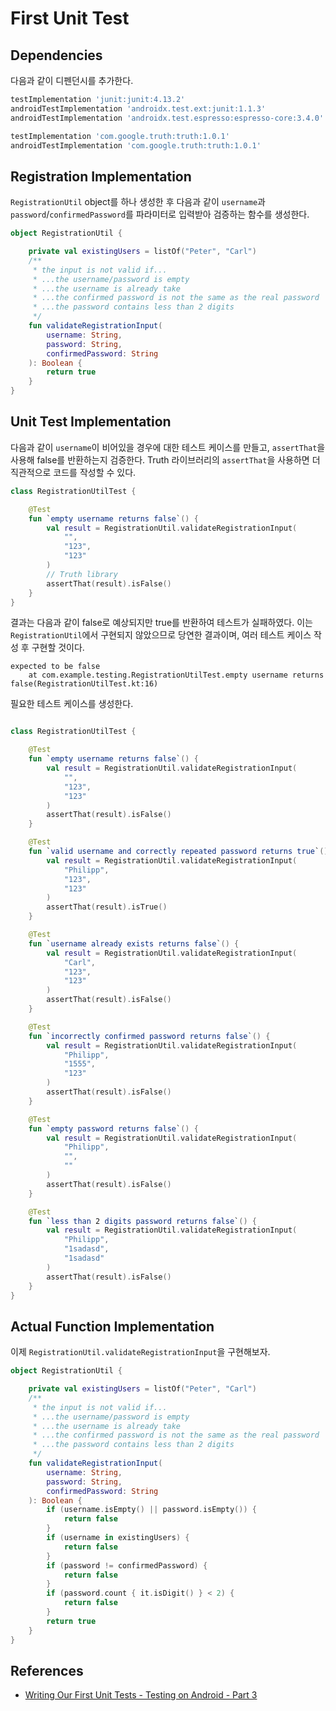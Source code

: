 # First Unit Test

## Dependencies

다음과 같이 디펜던시를 추가한다.

```groovy
testImplementation 'junit:junit:4.13.2'  
androidTestImplementation 'androidx.test.ext:junit:1.1.3'
androidTestImplementation 'androidx.test.espresso:espresso-core:3.4.0'

testImplementation 'com.google.truth:truth:1.0.1'
androidTestImplementation 'com.google.truth:truth:1.0.1'
```

## Registration Implementation

`RegistrationUtil` object를 하나 생성한 후 다음과 같이 `username`과 `password`/`confirmedPassword`를 파라미터로 입력받아 검증하는 함수를 생성한다.

```kotlin
object RegistrationUtil {

    private val existingUsers = listOf("Peter", "Carl")
    /**
     * the input is not valid if...
     * ...the username/password is empty
     * ...the username is already take
     * ...the confirmed password is not the same as the real password
     * ...the password contains less than 2 digits
     */
    fun validateRegistrationInput(
        username: String,
        password: String,
        confirmedPassword: String
    ): Boolean {
        return true
    }
}
```

## Unit Test Implementation

다음과 같이 `username`이 비어있을 경우에 대한 테스트 케이스를 만들고, `assertThat`을 사용해 false를 반환하는지 검증한다. Truth 라이브러리의 `assertThat`을 사용하면 더 직관적으로 코드를 작성할 수 있다.

```kotlin
class RegistrationUtilTest {

    @Test
    fun `empty username returns false`() {
        val result = RegistrationUtil.validateRegistrationInput(
            "",
            "123",
            "123"
        )
        // Truth library
        assertThat(result).isFalse()
    }
}
```

결과는 다음과 같이 false로 예상되지만 true를 반환하여 테스트가 실패하였다. 이는 `RegistrationUtil`에서 구현되지 않았으므로 당연한 결과이며, 여러 테스트 케이스 작성 후 구현할 것이다.

```
expected to be false
	at com.example.testing.RegistrationUtilTest.empty username returns false(RegistrationUtilTest.kt:16)
```

필요한 테스트 케이스를 생성한다.

```kotlin

class RegistrationUtilTest {

    @Test
    fun `empty username returns false`() {
        val result = RegistrationUtil.validateRegistrationInput(
            "",
            "123",
            "123"
        )
        assertThat(result).isFalse()
    }

    @Test
    fun `valid username and correctly repeated password returns true`() {
        val result = RegistrationUtil.validateRegistrationInput(
            "Philipp",
            "123",
            "123"
        )
        assertThat(result).isTrue()
    }

    @Test
    fun `username already exists returns false`() {
        val result = RegistrationUtil.validateRegistrationInput(
            "Carl",
            "123",
            "123"
        )
        assertThat(result).isFalse()
    }

    @Test
    fun `incorrectly confirmed password returns false`() {
        val result = RegistrationUtil.validateRegistrationInput(
            "Philipp",
            "1555",
            "123"
        )
        assertThat(result).isFalse()
    }

    @Test
    fun `empty password returns false`() {
        val result = RegistrationUtil.validateRegistrationInput(
            "Philipp",
            "",
            ""
        )
        assertThat(result).isFalse()
    }

    @Test
    fun `less than 2 digits password returns false`() {
        val result = RegistrationUtil.validateRegistrationInput(
            "Philipp",
            "1sadasd",
            "1sadasd"
        )
        assertThat(result).isFalse()
    }
}
```

## Actual Function Implementation

이제 `RegistrationUtil.validateRegistrationInput`을 구현해보자.

```kotlin
object RegistrationUtil {

    private val existingUsers = listOf("Peter", "Carl")
    /**
     * the input is not valid if...
     * ...the username/password is empty
     * ...the username is already take
     * ...the confirmed password is not the same as the real password
     * ...the password contains less than 2 digits
     */
    fun validateRegistrationInput(
        username: String,
        password: String,
        confirmedPassword: String
    ): Boolean {
        if (username.isEmpty() || password.isEmpty()) {
            return false
        }
        if (username in existingUsers) {
            return false
        }
        if (password != confirmedPassword) {
            return false
        }
        if (password.count { it.isDigit() } < 2) {
            return false
        }
        return true
    }
}
```

## References

* [Writing Our First Unit Tests - Testing on Android - Part 3](https://www.youtube.com/watch?v=W0ag98EDhGc&list=PLQkwcJG4YTCSYJ13G4kVIJ10X5zisB2Lq&index=3)